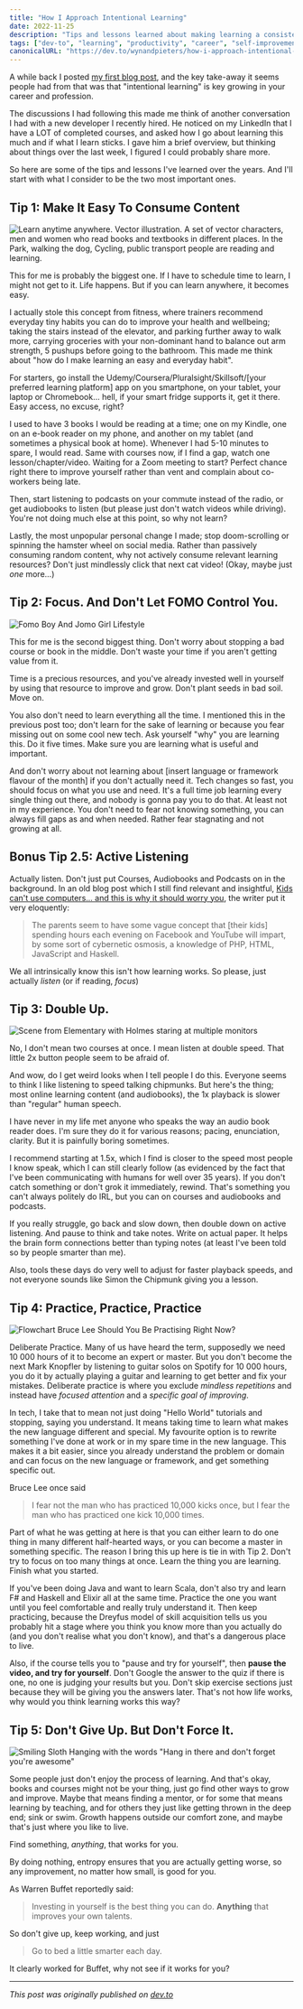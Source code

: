 ```yaml
---
title: "How I Approach Intentional Learning"
date: 2022-11-25
description: "Tips and lessons learned about making learning a consistent and effective habit"
tags: ["dev-to", "learning", "productivity", "career", "self-improvement"]
canonicalURL: "https://dev.to/wynandpieters/how-i-approach-intentional-learning-1g9o"
---
```


A while back I posted [my first blog post](/posts/biggest-impacts-on-my-career/), and the key take-away it seems people had from that was that "intentional learning" is key growing in your career and profession.

The discussions I had following this made me think of another conversation I had with a new developer I recently hired. He noticed on my LinkedIn that I have a LOT of completed courses, and asked how I go about learning this much and if what I learn sticks. I gave him a brief overview, but thinking about things over the last week, I figured I could probably share more.

So here are some of the tips and lessons I've learned over the years. And I'll start with what I consider to be the two most important ones.

## Tip 1: Make It Easy To Consume Content

![Learn anytime anywhere. Vector illustration. A set of vector characters, men and women who read books and textbooks in different places. In the Park, walking the dog, Cycling, public transport people are reading and learning.](images/learn-anywhere.png)

This for me is probably the biggest one. If I have to schedule time to learn, I might not get to it. Life happens. But if you can learn anywhere, it becomes easy. 

I actually stole this concept from fitness, where trainers recommend everyday tiny habits you can do to improve your health and wellbeing; taking the stairs instead of the elevator, and parking further away to walk more, carrying groceries with your non-dominant hand to balance out arm strength, 5 pushups before going to the bathroom. This made me think about "how do I make learning an easy and everyday habit".

For starters, go install the Udemy/Coursera/Pluralsight/Skillsoft/[your preferred learning platform] app on you smartphone, on your tablet, your laptop or Chromebook... hell, if your smart fridge supports it, get it there. Easy access, no excuse, right?

I used to have 3 books I would be reading at a time; one on my Kindle, one on an e-book reader on my phone, and another on my tablet (and sometimes a physical book at home). Whenever I had 5-10 minutes to spare, I would read. Same with courses now, if I find a gap, watch one lesson/chapter/video. Waiting for a Zoom meeting to start? Perfect chance right there to improve yourself rather than vent and complain about co-workers being late.

Then, start listening to podcasts on your commute instead of the radio, or get audiobooks to listen (but please just don't watch videos while driving). You're not doing much else at this point, so why not learn?

Lastly, the most unpopular personal change I made; stop doom-scrolling or spinning the hamster wheel on social media. Rather than passively consuming random content, why not actively consume relevant learning resources? Don't just mindlessly click that next cat video! (Okay, maybe just _one_ more...)

## Tip 2: Focus. And Don't Let FOMO Control You.

![Fomo Boy And Jomo Girl Lifestyle](images/fomo-jomo.png)

This for me is the second biggest thing. Don't worry about stopping a bad course or book in the middle. Don't waste your time if you aren't getting value from it.

Time is a precious resources, and you've already invested well in yourself by using that resource to improve and grow. Don't plant seeds in bad soil. Move on.

You also don't need to learn everything all the time. I mentioned this in the previous post too; don't learn for the sake of learning or because you fear missing out on some cool new tech. Ask yourself "why" you are learning this. Do it five times. Make sure you are learning what is useful and important.

And don't worry about not learning about [insert language or framework flavour of the month] if you don't actually need it. Tech changes so fast, you should focus on what you use and need. It's a full time job learning every single thing out there, and nobody is gonna pay you to do that. At least not in my experience. You don't need to fear not knowing something, you can always fill gaps as and when needed. Rather fear stagnating and not growing at all.

## Bonus Tip 2.5: Active Listening

Actually listen. Don't just put Courses, Audiobooks and Podcasts on in the background. In an old blog post which I still find relevant and insightful, [Kids can't use computers... and this is why it should worry you](http://www.coding2learn.org/blog/2013/07/29/kids-cant-use-computers/), the writer put it very eloquently:

> The parents seem to have some vague concept that [their kids] spending hours each evening on Facebook and YouTube will impart, by some sort of cybernetic osmosis, a knowledge of PHP, HTML, JavaScript and Haskell.

We all intrinsically know this isn't how learning works. So please, just actually *listen* (or if reading, *focus*)

## Tip 3: Double Up.

![Scene from Elementary with Holmes staring at multiple monitors](images/holmes-monitors.png)

No, I don't mean two courses at once. I mean listen at double speed. That little 2x button people seem to be afraid of.

And wow, do I get weird looks when I tell people I do this. Everyone seems to think I like listening to speed talking chipmunks. But here's the thing; most online learning content (and audiobooks), the 1x playback is slower than "regular" human speech.

I have never in my life met anyone who speaks the way an audio book reader does. I'm sure they do it for various reasons; pacing, enunciation, clarity. But it is painfully boring sometimes.

I recommend starting at 1.5x, which I find is closer to the speed most people I know speak, which I can still clearly follow (as evidenced by the fact that I've been communicating with humans for well over 35 years). If you don't catch something or don't grok it immediately, rewind. That's something you can't always politely do IRL, but you can on courses and audiobooks and podcasts.

If you really struggle, go back and slow down, then double down on active listening. And pause to think and take notes. Write on actual paper. It helps the brain form connections better than typing notes (at least I've been told so by people smarter than me).

Also, tools these days do very well to adjust for faster playback speeds, and not everyone sounds like Simon the Chipmunk giving you a lesson.

## Tip 4: Practice, Practice, Practice

![Flowchart Bruce Lee Should You Be Practising Right Now?](images/bruce-lee-flowchart.png)

Deliberate Practice. Many of us have heard the term, supposedly we need 10 000 hours of it to become an expert or master. But you don't become the next Mark Knopfler by listening to guitar solos on Spotify for 10 000 hours, you do it by actually playing a guitar and learning to get better and fix your mistakes. Deliberate practice is where you exclude _mindless repetitions_ and instead have _focused attention_ and a _specific goal of improving_. 

In tech, I take that to mean not just doing "Hello World" tutorials and stopping, saying you understand. It means taking time to learn what makes the new language different and special. My favourite option is to rewrite something I've done at work or in my spare time in the new language. This makes it a bit easier, since you already understand the problem or domain and can focus on the new language or framework, and get something specific out.

Bruce Lee once said

> I fear not the man who has practiced 10,000 kicks once, but I fear the man who has practiced one kick 10,000 times.

Part of what he was getting at here is that you can either learn to do one thing in many different half-hearted ways, or you can become a master in something specific. The reason I bring this up here is tie in with Tip 2. Don't try to focus on too many things at once. Learn the thing you are learning. Finish what you started.

If you've been doing Java and want to learn Scala, don't also try and learn F# and Haskell and Elixir all at the same time. Practice the one you want until you feel comfortable and really truly understand it. Then keep practicing, because the Dreyfus model of skill acquisition tells us you probably hit a stage where you think you know more than you actually do (and you don't realise what you don't know), and that's a dangerous place to live.

Also, if the course tells you to "pause and try for yourself", then **pause the video, and try for yourself**. Don't Google the answer to the quiz if there is one, no one is judging your results but you. Don't skip exercise sections just because they will be giving you the answers later. That's not how life works, why would you think learning works this way?

## Tip 5: Don't Give Up. But Don't Force It.

![Smiling Sloth Hanging with the words "Hang in there and don't forget you're awesome"](images/sloth-hanging.png)

Some people just don't enjoy the process of learning. And that's okay, books and courses might not be your thing, just go find other ways to grow and improve. Maybe that means finding a mentor, or for some that means learning by teaching, and for others they just like getting thrown in the deep end; sink or swim. Growth happens outside our comfort zone, and maybe that's just where you like to live. 

Find something, _anything_, that works for you.

By doing nothing, entropy ensures that you are actually getting worse, so any improvement, no matter how small, is good for you.

As Warren Buffet reportedly said:

> Investing in yourself is the best thing you can do. **Anything** that improves your own talents.

So don't give up, keep working, and just

> Go to bed a little smarter each day.

It clearly worked for Buffet, why not see if it works for you?

---
*This post was originally published on [dev.to](https://dev.to/wynandpieters/how-i-approach-intentional-learning-1g9o)* 